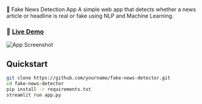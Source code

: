 📰 Fake News Detection App
A simple web app that detects whether a news article or headline is real or fake using NLP and Machine Learning.

### 🔗 [Live Demo](https://project-xtpggb5gkkk7kmvrbxjndm.streamlit.app)


![App Screenshot](screenshot.png)

## Quickstart
```bash
git clone https://github.com/yourname/fake-news-detector.git
cd fake-news-detector
pip install -r requirements.txt
streamlit run app.py
